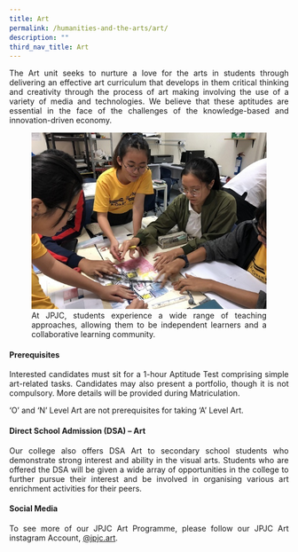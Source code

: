 ```yaml
---
title: Art
permalink: /humanities-and-the-arts/art/
description: ""
third_nav_title: Art
---
```


<div align=justify>
<p>
The Art unit seeks to nurture a love for the arts in students through delivering an effective art curriculum that develops in them critical thinking and creativity through the process of art making involving the use of a variety of media and technologies. We believe that these aptitudes are essential in the face of the challenges of the knowledge-based and innovation-driven economy.
</p>

<figure>
<img src="/images/JPJC%20Experience/Curriculum/Humanities%20and%20the%20Arts/Art/pic1.jpg">
<figcaption>At JPJC, students experience a wide range of teaching approaches, allowing them to be independent learners and a collaborative learning community.</figcaption></figure>

<h4><strong>Prerequisites</strong></h4>
<p>
Interested candidates must sit for a 1-hour Aptitude Test comprising simple art-related tasks. Candidates may also present a portfolio, though it is not compulsory. More details will be provided during Matriculation.</p>

<p>
‘O’ and ‘N’ Level Art are not prerequisites for taking ‘A’ Level Art.</p>

<h4><strong>Direct School Admission (DSA) – Art</strong></h4>
<p>
Our college also offers DSA Art to secondary school students who demonstrate strong interest and ability in the visual arts. Students who are offered the DSA will be given a wide array of opportunities in the college to further pursue their interest and be involved in organising various art enrichment activities for their peers.</p>

<h4><strong>Social Media</strong></h4>
<p>
To see more of our JPJC Art Programme, please follow our JPJC Art instagram Account, <a href="https://www.instagram.com/jpjc.art/">@jpjc.art</a>.</p>